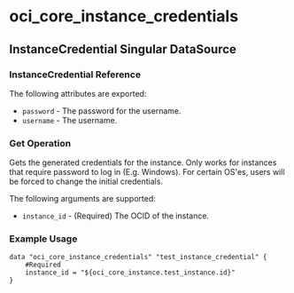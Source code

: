 # oci_core_instance_credentials

## InstanceCredential Singular DataSource

### InstanceCredential Reference

The following attributes are exported:

* `password` - The password for the username.
* `username` - The username.



### Get Operation
Gets the generated credentials for the instance. Only works for instances that require password to log in (E.g. Windows).
For certain OS'es, users will be forced to change the initial credentials.


The following arguments are supported:

* `instance_id` - (Required) The OCID of the instance.


### Example Usage

```hcl
data "oci_core_instance_credentials" "test_instance_credential" {
	#Required
	instance_id = "${oci_core_instance.test_instance.id}"
}
```
